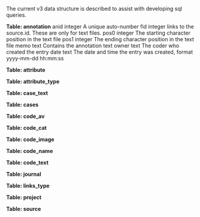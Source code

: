 The current v3 data structure is described to assist with developing sql queries.

**Table: annotation**
anid integer  A unique auto-number
fid integer links to the source.id. These are only for text files.
pos0 integer  The starting character position in the text file
pos1 integer  The ending character position in the text file
memo text  Contains the annotation text
owner text  The coder who created the entry
date text  The date and time the entry was created, format yyyy-mm-dd hh:mm:ss

**Table: attribute**

**Table: attribute_type**

**Table: case_text**

**Table: cases**

**Table: code_av**

**Table: code_cat**

**Table: code_image**

**Table: code_name**

**Table: code_text**

**Table: journal**

**Table: links_type**

**Table: project**

**Table: source**



